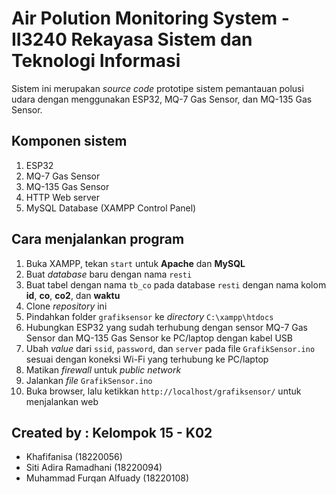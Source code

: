 # Air Polution Monitoring System - II3240 Rekayasa Sistem dan Teknologi Informasi
Sistem ini merupakan *source code* prototipe sistem pemantauan polusi udara dengan menggunakan ESP32, MQ-7 Gas Sensor, dan MQ-135 Gas Sensor.
## Komponen sistem
1. ESP32
2. MQ-7 Gas Sensor
3. MQ-135 Gas Sensor
4. HTTP Web server
5. MySQL Database (XAMPP Control Panel)
## Cara menjalankan program
1. Buka XAMPP, tekan `start` untuk **Apache** dan **MySQL**
2. Buat *database* baru dengan nama `resti`
3. Buat tabel dengan nama `tb_co` pada database `resti` dengan nama kolom **id**, **co**, **co2**, dan **waktu**
4. Clone *repository* ini
5. Pindahkan folder `grafiksensor` ke *directory* `C:\xampp\htdocs`
6. Hubungkan ESP32 yang sudah terhubung dengan sensor MQ-7 Gas Sensor dan MQ-135 Gas Sensor ke PC/laptop dengan kabel USB
7. Ubah *value* dari `ssid`, `password`, dan `server` pada file `GrafikSensor.ino` sesuai dengan koneksi Wi-Fi yang terhubung ke PC/laptop
8. Matikan *firewall* untuk *public network*
9. Jalankan *file* `GrafikSensor.ino`
10. Buka browser, lalu ketikkan `http://localhost/grafiksensor/` untuk menjalankan web
## Created by : Kelompok 15 - K02
- Khafifanisa (18220056)
- Siti Adira Ramadhani (18220094)
- Muhammad Furqan Alfuady (18220108)
